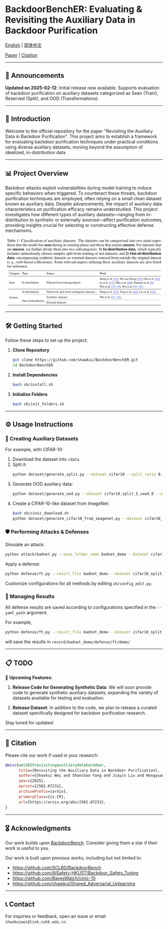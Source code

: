 # BackdoorBenchER: Evaluating & Revisiting the Auxiliary Data in Backdoor Purification

[English](./README.md) | [简体中文](./asset/README_cn.md)

[Paper](https://arxiv.org/abs/2502.07231) | [Citation](#citation)

---

## 📢 Announcements

**Updated on 2025-02-12**: Initial release now available. Supports evaluation of backdoor purification on auxiliary datasets categorized as Seen (Train), Reserved (Split), and OOD (Transformations).

---

## 📝 Introduction

Welcome to the official repository for the paper "Revisiting the Auxiliary Data in Backdoor Purification". This project aims to establish a framework for evaluating backdoor purification techniques under practical conditions using diverse auxiliary datasets, moving beyond the assumption of idealized, in-distribution data.

---

## 📊 Project Overview

Backdoor attacks exploit vulnerabilities during model training to induce specific behaviors when triggered. To counteract these threats, backdoor purification techniques are employed, often relying on a small clean dataset known as auxiliary data. Despite advancements, the impact of auxiliary data characteristics on purification efficacy remains understudied. This project investigates how different types of auxiliary datasets—ranging from in-distribution to synthetic or externally sourced—affect purification outcomes, providing insights crucial for selecting or constructing effective defense mechanisms.

![Overview](./asset/overview.png)

---

## 🛠️ Getting Started

Follow these steps to set up the project:

1. **Clone Repository**
    ```bash
    git clone https://github.com/shawkui/BackdoorBenchER.git
    cd BackdoorBenchER
    ```

2. **Install Dependencies**
    ```bash
    bash sh/install.sh
    ```

3. **Initialize Folders**
    ```bash
    bash sh/init_folders.sh
    ```

---

## ⚙️ Usage Instructions

### 🧪 Creating Auxiliary Datasets

For example, with CIFAR-10:

1. Download the dataset into `/data`.
2. Split it:
    ```bash
    python dataset/generate_split.py --dataset cifar10 --split_ratio 0.05 --random_seed 0
    ```
3. Generate OOD auxiliary data:
    ```bash
    python dataset/generate_ood.py --dataset cifar10_split_5_seed_0 --ood_type brightness
    ```
4. Create a CIFAR-10-like dataset from ImageNet:
    ```bash
    bash sh/cinic_download.sh
    python dataset/generate_cifar10_from_imagenet.py --dataset cifar10_split_5_seed_0 --ood_type imagenet
    ```


### 🛡️  Performing Attacks & Defenses
Simulate an attack:
```bash
python attack/badnet.py --save_folder_name badnet_demo --dataset cifar10_split_5_seed_0
```
Apply a defense:
```bash
python defense/ft.py --result_file badnet_demo --dataset cifar10_split_5_seed_0 --reserved_type reserved 
```

Customize configurations for all methods by editing `sh/config_edit.py`.

### 📄 Managing Results
All defense results are saved according to configurations specified in the `--yaml_path` argument.

For example, 

```bash
python defense/ft.py --result_file badnet_demo --dataset cifar10_split_5_seed_0 --reserved_type reserved --yaml_path ./config/defense/ft/demo.yaml
```
will save the results in ```record/badnet_demo/defense/ft/demo/ ```

---


## 📋 TODO

📅 **Upcoming Features:**

1. **Release Code for Generating Synthetic Data**: We will soon provide code to generate synthetic auxiliary datasets, expanding the variety of datasets available for testing and evaluation.
   
2. **Release Dataset**: In addition to the code, we plan to release a curated dataset specifically designed for backdoor purification research.

Stay tuned for updates!

---


## 📄 Citation

Please cite our work if used in your research:
```bibtex
@misc{wei2025revisitingauxiliarydatabackdoor,
      title={Revisiting the Auxiliary Data in Backdoor Purification}, 
      author={Shaokui Wei and Shanchao Yang and Jiayin Liu and Hongyuan Zha},
      year={2025},
      eprint={2502.07231},
      archivePrefix={arXiv},
      primaryClass={cs.CR},
      url={https://arxiv.org/abs/2502.07231}, 
}
```

---

## 🎖️ Acknowledgments

Our work builds upon [BackdoorBench](https://github.com/SCLBD/BackdoorBench). Consider giving them a star if their work is useful to you.

Our work is built upon previous works, including but not limited to:

* https://github.com/SCLBD/BackdoorBench
* https://github.com/AISafety-HKUST/Backdoor_Safety_Tuning
* https://github.com/BayesWatch/cinic-10
* https://github.com/shawkui/Shared_Adversarial_Unlearning

---

## 📞 Contact

For inquiries or feedback, open an issue or email `shaokuiwei@link.cuhk.edu.cn`.



